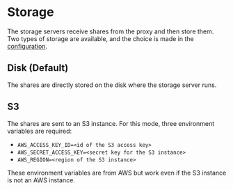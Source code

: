 # Storage

The storage servers receive shares from the proxy and then store them. Two types of storage are available, and the choice is made in the [configuration](setting/configuration/README.md).

## Disk (Default)
The shares are directly stored on the disk where the storage server runs.

## S3
The shares are sent to an S3 instance. For this mode, three environment variables are required:
- `AWS_ACCESS_KEY_ID=<id of the S3 access key>`
- `AWS_SECRET_ACCESS_KEY=<secret key for the S3 instance>`
- `AWS_REGION=<region of the S3 instance>`

These environment variables are from AWS but work even if the S3 instance is not an AWS instance.
